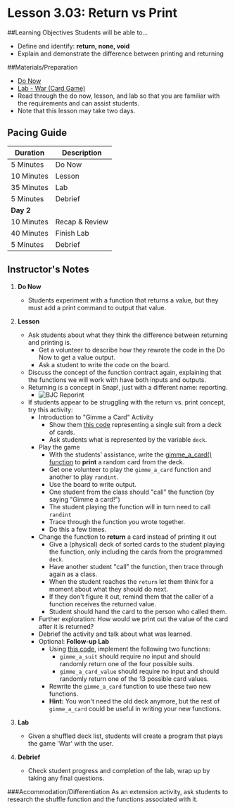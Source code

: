 # Lesson 3.03: Return vs Print

##Learning Objectives
Students will be able to...
* Define and identify: **return, none, void**
* Explain and demonstrate the difference between printing and returning

##Materials/Preparation
* [Do Now]
* [Lab - War (Card Game)]
* Read through the do now, lesson, and lab so that you are familiar with the requirements and can assist students.
* Note that this lesson may take two days.

## Pacing Guide
| **Duration**   | **Description** |
| ---------- | ----------- |
| 5 Minutes  | Do Now      |
| 10 Minutes | Lesson      |
| 35 Minutes | Lab         |
| 5 Minutes | Debrief  |
| **Day 2**  |             |
| 10 Minutes | Recap & Review     |
| 40 Minutes | Finish Lab  |
| 5 Minutes | Debrief  |

## Instructor's Notes
1. **Do Now**
    * Students experiment with a function that returns a value, but they must add a print command to output that value.
2. **Lesson**
    * Ask students about what they think the difference between returning and printing is.
        * Get a volunteer to describe how they rewrote the code in the Do Now to get a value output.
        * Ask a student to write the code on the board.
    * Discuss the concept of the function contract again, explaining that the functions we will work with have both inputs and outputs.
    * Returning is a concept in Snap!, just with a different name: reporting.
        * ![BJC Reporint](http://bjc.berkeley.edu/bjc-r/img/building-blocks/max-code-buggy.png)
    * If students appear to be struggling with the return vs. print concept, try this activity:
        * Introduction to "Gimme a Card" Activity
            * Show them [this code](https://gist.githubusercontent.com/petervanwesep/e2c4a7201929f4bd864872e6fd574f5f/raw/2dc98f880dd423d974d9d7a7a5e4144cd78e2134/lesson_3_03.py) representing a single suit from a deck of cards.
            * Ask students what is represented by the variable `deck`.
        * Play the game
            * With the students' assistance, write the [gimme_a_card() function](https://gist.githubusercontent.com/petervanwesep/503e33f80a5b28c33d7fcebee77fde27/raw/5f37b0a36cad8703a915a99cc05e30ca4d4caff7/lesson_3_03.py) to **print** a random card from the deck.
            * Get one volunteer to play the `gimme_a_card` function and another to play `randint`.
            * Use the board to write output.
            * One student from the class should "call" the function (by saying "Gimme a card!")
            * The student playing the function will in turn need to call `randint`
            * Trace through the function you wrote together.
            * Do this a few times.
        * Change the function to **return** a card instead of printing it out
            * Give a (physical) deck of sorted cards to the student playing the function, only including the cards from the programmed `deck`.
            * Have another student "call" the function, then trace through again as a class.
            * When the student reaches the `return` let them think for a moment about what they should do next.
            * If they don't figure it out, remind them that the caller of a function receives the returned value.
            * Student should hand the card to the person who called them.
        * Further exploration: How would we print out the value of the card after it is returned?
        * Debrief the activity and talk about what was learned.
        * Optional: **Follow-up Lab**
            * Using [this code](https://gist.githubusercontent.com/petervanwesep/451de0a3b37d8cde94b7515b8930d425/raw/a915433cd4081d34fe8525df7a838b6769ad200e/gistfile1.txt), implement the following two functions:
                * `gimme_a_suit` should require no input and should randomly return one of the four possible suits.
                * `gimme_a_card_value` should require no input and should randomly return one of the 13 possible card values.
            * Rewrite the `gimme_a_card` function to use these two new functions.
            * **Hint:** You won't need the old deck anymore, but the rest of `gimme_a_card` could be useful in writing your new functions.

3. **Lab**
    * Given a shuffled deck list, students will create a program that plays the game 'War' with the user.

4. **Debrief**
    * Check student progress and completion of the lab, wrap up by taking any final questions.


###Accommodation/Differentiation
As an extension activity, ask students to research the shuffle function and the functions associated with it.


[Do Now]:do_now.md
[Lab - War (Card Game)]:lab.md